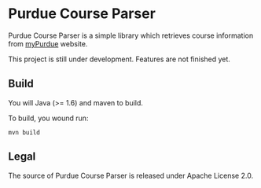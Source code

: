 # Purdue Course Parser

Purdue Course Parser is a simple library which retrieves course information from [myPurdue](https://mypurdue.purdue.edu/) website.

This project is still under development. Features are not finished yet.

## Build

You will Java (>= 1.6) and maven to build.

To build, you wound run:

	mvn build

## Legal

The source of Purdue Course Parser is released under Apache License 2.0.
